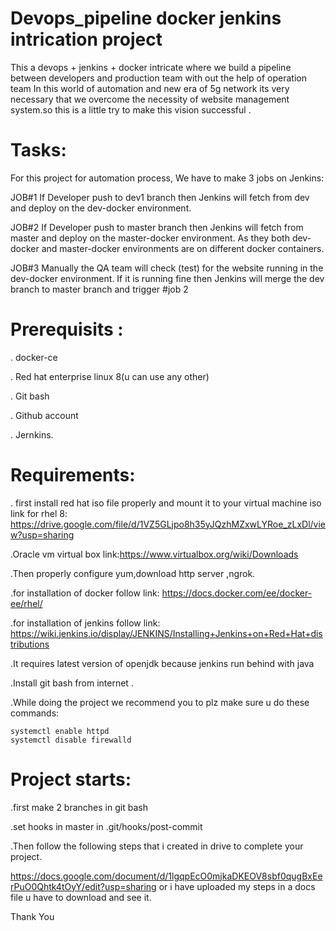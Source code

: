 # Devops_pipeline docker jenkins intrication project
This a devops + jenkins + docker intricate where we build a pipeline between developers and production team with out the help of operation team
In this world of automation and new era of 5g network its very necessary that we overcome the necessity of website management system.so this 
is a little try to make this vision successful .

# Tasks:
For this project for automation process, We have to make 3 jobs on Jenkins:

JOB#1
If Developer push to dev1 branch then Jenkins will fetch from dev and deploy on the dev-docker environment.

JOB#2
If Developer push to master branch then Jenkins will fetch from master and deploy on the master-docker environment. As they both 
dev-docker and master-docker environments are on different docker containers.

JOB#3
Manually the QA team will check (test) for the website running in the dev-docker environment. If it is running fine then Jenkins will merge
the dev branch to master branch and trigger #job 2

# Prerequisits :
. docker-ce 

. Red hat enterprise linux 8(u can use any other)

. Git bash 

. Github account

. Jernkins.

# Requirements:
. first install red hat iso file properly and mount it to your virtual machine
iso link for rhel 8: https://drive.google.com/file/d/1VZ5GLjpo8h35yJQzhMZxwLYRoe_zLxDl/view?usp=sharing

.Oracle vm virtual box link:https://www.virtualbox.org/wiki/Downloads

.Then properly configure yum,download http server ,ngrok.

.for installation of docker follow link: https://docs.docker.com/ee/docker-ee/rhel/

.for installation of jenkins follow link: 
        https://wiki.jenkins.io/display/JENKINS/Installing+Jenkins+on+Red+Hat+distributions

.It requires latest version of openjdk because jenkins run behind with java

.Install git bash from internet .

.While doing the project we recommend you to plz make sure u do these commands:

    systemctl enable httpd
    systemctl disable firewalld

# Project starts:
.first make 2 branches in git bash

.set hooks in master in .git/hooks/post-commit
 
 .Then follow the following steps that i created in drive to complete your project.

https://docs.google.com/document/d/1lgqpEcO0mjkaDKEOV8sbf0qugBxEerPuO0Qhtk4tOyY/edit?usp=sharing or i have uploaded my steps in a docs file u have to download and see it.

Thank You

 
